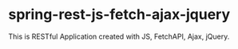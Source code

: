 # spring-rest-js-fetch-ajax-jquery
This is RESTful Application created with JS, FetchAPI, Ajax, jQuery.

